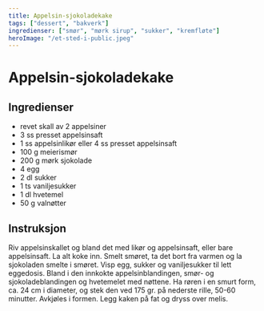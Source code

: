 ```yaml
---
title: Appelsin-sjokoladekake
tags: ["dessert", "bakverk"]
ingredienser: ["smør", "mørk sirup", "sukker", "kremfløte"]
heroImage: "/et-sted-i-public.jpeg"
---
```


# Appelsin-sjokoladekake

## Ingredienser

- revet skall av 2 appelsiner
- 3 ss presset appelsinsaft
- 1 ss appelsinlikør eller 4 ss presset appelsinsaft
- 100 g meierismør
- 200 g mørk sjokolade
- 4 egg
- 2 dl sukker
- 1 ts vaniljesukker
- 1 dl hvetemel
- 50 g valnøtter

## Instruksjon

Riv appelsinskallet og bland det med likør og appelsinsaft, eller bare appelsinsaft. La alt koke inn. Smelt smøret, ta det bort fra varmen og la sjokoladen smelte i smøret. Visp egg, sukker og vaniljesukker til lett eggedosis. Bland i den innkokte appelsinblandingen, smør- og sjokoladeblandingen og hvetemelet med nøttene. Ha røren i en smurt form, ca. 24 cm i diameter, og stek den ved 175 gr. på nederste rille, 50-60 minutter. Avkjøles i formen. Legg kaken på fat og dryss over melis.
